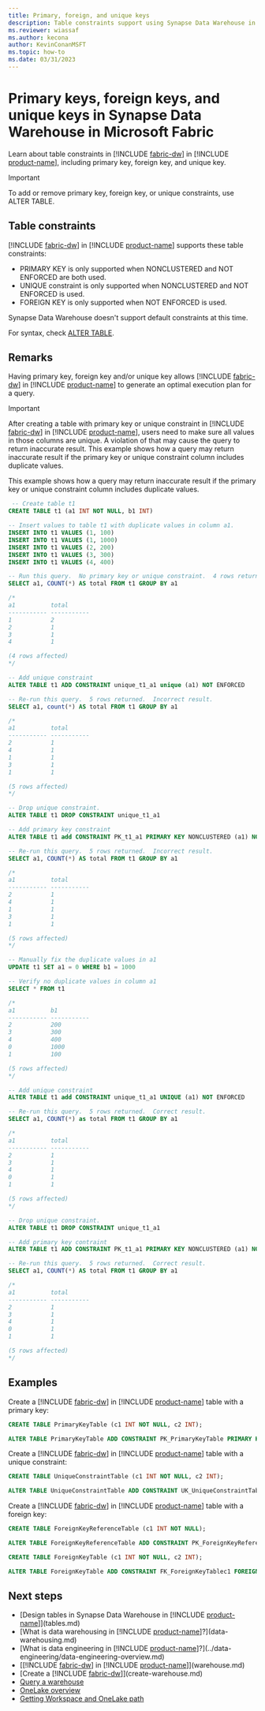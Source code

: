 ```yaml
---
title: Primary, foreign, and unique keys
description: Table constraints support using Synapse Data Warehouse in Microsoft Fabric
ms.reviewer: wiassaf
ms.author: kecona
author: KevinConanMSFT
ms.topic: how-to
ms.date: 03/31/2023
---
```


# Primary keys, foreign keys, and unique keys in Synapse Data Warehouse in Microsoft Fabric

Learn about table constraints in [!INCLUDE [fabric-dw](includes/fabric-dw.md)] in [!INCLUDE [product-name](../includes/product-name.md)], including primary key, foreign key, and unique key.

> [!IMPORTANT]  
> To add or remove primary key, foreign key, or unique constraints, use ALTER TABLE.

## Table constraints

[!INCLUDE [fabric-dw](includes/fabric-dw.md)] in [!INCLUDE [product-name](../includes/product-name.md)] supports these table constraints: 

- PRIMARY KEY is only supported when NONCLUSTERED and NOT ENFORCED are both used.
- UNIQUE constraint is only supported when NONCLUSTERED and NOT ENFORCED is used.
- FOREIGN KEY is only supported when NOT ENFORCED is used.

Synapse Data Warehouse doesn't support default constraints at this time.

For syntax, check [ALTER TABLE](/sql/t-sql/statements/alter-table-transact-sql?view=fabric#DataTypes&preserve-view=true).

## Remarks

Having primary key, foreign key and/or unique key allows [!INCLUDE [fabric-dw](includes/fabric-dw.md)] in [!INCLUDE [product-name](../includes/product-name.md)] to generate an optimal execution plan for a query.  

> [!IMPORTANT]  
> After creating a table with primary key or unique constraint in [!INCLUDE [fabric-dw](includes/fabric-dw.md)] in [!INCLUDE [product-name](../includes/product-name.md)], users need to make sure all values in those columns are unique.  A violation of that may cause the query to return inaccurate result.  This example shows how a query may return inaccurate result if the primary key or unique constraint column includes duplicate values.  

This example shows how a query may return inaccurate result if the primary key or unique constraint column includes duplicate values.  

```sql
 -- Create table t1
CREATE TABLE t1 (a1 INT NOT NULL, b1 INT) 

-- Insert values to table t1 with duplicate values in column a1.
INSERT INTO t1 VALUES (1, 100)
INSERT INTO t1 VALUES (1, 1000)
INSERT INTO t1 VALUES (2, 200)
INSERT INTO t1 VALUES (3, 300)
INSERT INTO t1 VALUES (4, 400)

-- Run this query.  No primary key or unique constraint.  4 rows returned. Correct result.
SELECT a1, COUNT(*) AS total FROM t1 GROUP BY a1

/*
a1          total
----------- -----------
1           2
2           1
3           1
4           1

(4 rows affected)
*/

-- Add unique constraint
ALTER TABLE t1 ADD CONSTRAINT unique_t1_a1 unique (a1) NOT ENFORCED

-- Re-run this query.  5 rows returned.  Incorrect result.
SELECT a1, count(*) AS total FROM t1 GROUP BY a1

/*
a1          total
----------- -----------
2           1
4           1
1           1
3           1
1           1

(5 rows affected)
*/

-- Drop unique constraint.
ALTER TABLE t1 DROP CONSTRAINT unique_t1_a1

-- Add primary key constraint
ALTER TABLE t1 add CONSTRAINT PK_t1_a1 PRIMARY KEY NONCLUSTERED (a1) NOT ENFORCED

-- Re-run this query.  5 rows returned.  Incorrect result.
SELECT a1, COUNT(*) AS total FROM t1 GROUP BY a1

/*
a1          total
----------- -----------
2           1
4           1
1           1
3           1
1           1

(5 rows affected)
*/

-- Manually fix the duplicate values in a1
UPDATE t1 SET a1 = 0 WHERE b1 = 1000

-- Verify no duplicate values in column a1 
SELECT * FROM t1

/*
a1          b1
----------- -----------
2           200
3           300
4           400
0           1000
1           100

(5 rows affected)
*/

-- Add unique constraint
ALTER TABLE t1 add CONSTRAINT unique_t1_a1 UNIQUE (a1) NOT ENFORCED  

-- Re-run this query.  5 rows returned.  Correct result.
SELECT a1, COUNT(*) as total FROM t1 GROUP BY a1

/*
a1          total
----------- -----------
2           1
3           1
4           1
0           1
1           1

(5 rows affected)
*/

-- Drop unique constraint.
ALTER TABLE t1 DROP CONSTRAINT unique_t1_a1

-- Add primary key contraint
ALTER TABLE t1 ADD CONSTRAINT PK_t1_a1 PRIMARY KEY NONCLUSTERED (a1) NOT ENFORCED

-- Re-run this query.  5 rows returned.  Correct result.
SELECT a1, COUNT(*) AS total FROM t1 GROUP BY a1

/*
a1          total
----------- -----------
2           1
3           1
4           1
0           1
1           1

(5 rows affected)
*/

```

## Examples

Create a [!INCLUDE [fabric-dw](includes/fabric-dw.md)] in [!INCLUDE [product-name](../includes/product-name.md)] table with a primary key: 

```sql 
CREATE TABLE PrimaryKeyTable (c1 INT NOT NULL, c2 INT);

ALTER TABLE PrimaryKeyTable ADD CONSTRAINT PK_PrimaryKeyTable PRIMARY KEY NONCLUSTERED (c1) NOT ENFORCED;
```

Create a [!INCLUDE [fabric-dw](includes/fabric-dw.md)] in [!INCLUDE [product-name](../includes/product-name.md)] table with a unique constraint:

```sql
CREATE TABLE UniqueConstraintTable (c1 INT NOT NULL, c2 INT);

ALTER TABLE UniqueConstraintTable ADD CONSTRAINT UK_UniqueConstraintTablec1 UNIQUE NONCLUSTERED (c1) NOT ENFORCED;
```

Create a [!INCLUDE [fabric-dw](includes/fabric-dw.md)] in [!INCLUDE [product-name](../includes/product-name.md)] table with a foreign key:

```sql
CREATE TABLE ForeignKeyReferenceTable (c1 INT NOT NULL);

ALTER TABLE ForeignKeyReferenceTable ADD CONSTRAINT PK_ForeignKeyReferenceTable PRIMARY KEY NONCLUSTERED (c1) NOT ENFORCED;

CREATE TABLE ForeignKeyTable (c1 INT NOT NULL, c2 INT);

ALTER TABLE ForeignKeyTable ADD CONSTRAINT FK_ForeignKeyTablec1 FOREIGN KEY (c1) REFERENCES ForeignKeyReferenceTable (c1) NOT ENFORCED;
```

## Next steps

- [Design tables in Synapse Data Warehouse in [!INCLUDE [product-name](../includes/product-name.md)]](tables.md)
- [What is data warehousing in [!INCLUDE [product-name](../includes/product-name.md)]?](data-warehousing.md)
- [What is data engineering in [!INCLUDE [product-name](../includes/product-name.md)]?](../data-engineering/data-engineering-overview.md)
- [[!INCLUDE [fabric-dw](includes/fabric-dw.md)] in [!INCLUDE [product-name](../includes/product-name.md)]](warehouse.md)
- [Create a [!INCLUDE [fabric-dw](includes/fabric-dw.md)]](create-warehouse.md)
- [Query a warehouse](query-warehouse.md)
- [OneLake overview](../onelake/onelake-overview.md)
- [Getting Workspace and OneLake path](get-workspace-onelake-path.md)
